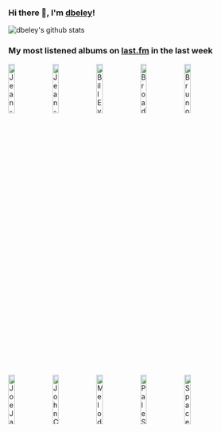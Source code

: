 ### Hi there 👋, I'm [dbeley](https://dbeley.ovh/en)!

![dbeley's github stats](https://github-readme-stats.vercel.app/api?username=dbeley)

### My most listened albums on [last.fm](https://www.last.fm/user/d_beley) in the last week

[<img src='https://lastfm.freetls.fastly.net/i/u/300x300/82a8b3e6ca314648ae01d7f8e5512b5f.jpg' width='16%' height='16%' alt='Jean-Philippe Goude - Goude: Aux solitudes'>](https://www.last.fm/music/jean-philippe%2bgoude/goude%253a%2baux%2bsolitudes)&nbsp;
[<img src='https://lastfm.freetls.fastly.net/i/u/300x300/a8adbbebe60860797ecdcc64db8d5abe.jpg' width='16%' height='16%' alt='Jean-Philippe Goude - Goude: Rock de chambre'>](https://www.last.fm/music/jean-philippe%2bgoude/goude%253a%2brock%2bde%2bchambre)&nbsp;
[<img src='https://lastfm.freetls.fastly.net/i/u/300x300/8896ba1ea70c40337f2caba67ef0c23a.jpg' width='16%' height='16%' alt='Bill Evans - You Must Believe In Spring (Remastered Version)'>](https://www.last.fm/music/bill%2bevans/you%2bmust%2bbelieve%2bin%2bspring%2b%2528remastered%2bversion%2529)&nbsp;
[<img src='https://lastfm.freetls.fastly.net/i/u/300x300/a92fae2ac1594a2bb1044848a328fc8f.png' width='16%' height='16%' alt='Broadcast - Work and Non Work'>](https://www.last.fm/music/broadcast/work%2band%2bnon%2bwork)&nbsp;
[<img src='https://lastfm.freetls.fastly.net/i/u/300x300/5fa9fd72ab1dbbba1f914d061763df34.jpg' width='16%' height='16%' alt='Bruno Pernadas - Those who throw objects at the crocodiles will be asked to retrieve them'>](https://www.last.fm/music/bruno%2bpernadas/those%2bwho%2bthrow%2bobjects%2bat%2bthe%2bcrocodiles%2bwill%2bbe%2basked%2bto%2bretrieve%2bthem)&nbsp;
<br>
[<img src='https://lastfm.freetls.fastly.net/i/u/300x300/58d9b5b1398e4de9cd08097edb3357c1.jpg' width='16%' height='16%' alt='Joe Jackson - Night And Day'>](https://www.last.fm/music/joe%2bjackson/night%2band%2bday)&nbsp;
[<img src='https://lastfm.freetls.fastly.net/i/u/300x300/31f396ca9251c82651e4859885890579.jpg' width='16%' height='16%' alt='John Coltrane Quartet - Ballads (Deluxe Edition - Rudy Van Gelder Remaster)'>](https://www.last.fm/music/john%2bcoltrane%2bquartet/ballads%2b%2528deluxe%2bedition%2b-%2brudy%2bvan%2bgelder%2bremaster%2529)&nbsp;
[<img src='https://lastfm.freetls.fastly.net/i/u/300x300/4dff458c1eb0845b4d76d0ac159c086d.jpg' width='16%' height='16%' alt='Melodys Echo Chamber - Melodys Echo Chamber'>](https://www.last.fm/music/melody%2527s%2becho%2bchamber/melody%2527s%2becho%2bchamber)&nbsp;
[<img src='https://lastfm.freetls.fastly.net/i/u/300x300/aa830f4a4ade4e3ace8cd1e755f7a532.png' width='16%' height='16%' alt='Pale Saints - The Comforts of Madness'>](https://www.last.fm/music/pale%2bsaints/the%2bcomforts%2bof%2bmadness)&nbsp;
[<img src='https://lastfm.freetls.fastly.net/i/u/300x300/e725f72074f3efd25cd0ea59631c1f6f.jpg' width='16%' height='16%' alt='Spacemen 3 - Forged Prescriptions (Original)'>](https://www.last.fm/music/spacemen%2b3/forged%2bprescriptions%2b%2528original%2529)&nbsp;
<br>
